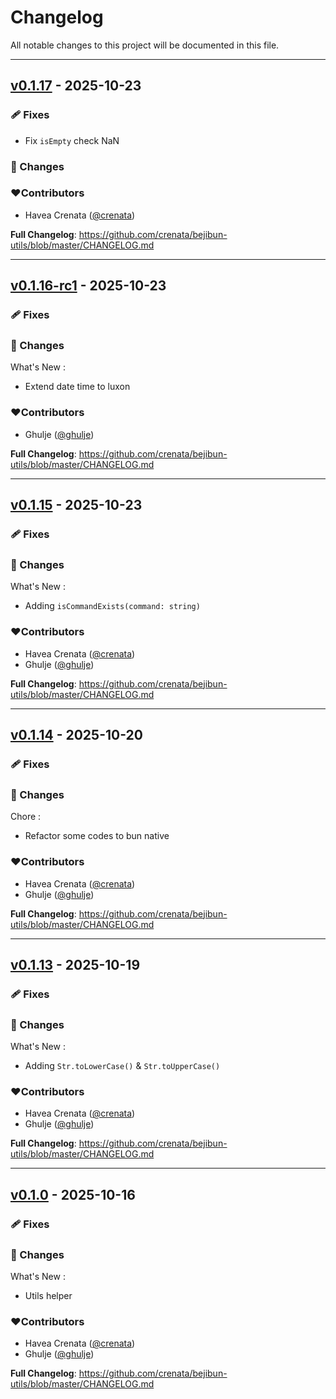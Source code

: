 # Changelog
All notable changes to this project will be documented in this file.

---

## [v0.1.17](https://github.com/crenata/bejibun-utils/compare/v0.1.16-rc1...v0.1.17) - 2025-10-23

### 🩹 Fixes
- Fix `isEmpty` check NaN

### 📖 Changes

### ❤️Contributors
- Havea Crenata ([@crenata](https://github.com/crenata))

**Full Changelog**: https://github.com/crenata/bejibun-utils/blob/master/CHANGELOG.md

---

## [v0.1.16-rc1](https://github.com/crenata/bejibun-utils/compare/v0.1.15...v0.1.16-rc1) - 2025-10-23

### 🩹 Fixes

### 📖 Changes
What's New :
- Extend date time to luxon

### ❤️Contributors
- Ghulje ([@ghulje](https://github.com/ghulje))

**Full Changelog**: https://github.com/crenata/bejibun-utils/blob/master/CHANGELOG.md

---

## [v0.1.15](https://github.com/crenata/bejibun-utils/compare/v0.1.14...v0.1.15) - 2025-10-23

### 🩹 Fixes

### 📖 Changes
What's New :
- Adding `isCommandExists(command: string)`

### ❤️Contributors
- Havea Crenata ([@crenata](https://github.com/crenata))
- Ghulje ([@ghulje](https://github.com/ghulje))

**Full Changelog**: https://github.com/crenata/bejibun-utils/blob/master/CHANGELOG.md

---

## [v0.1.14](https://github.com/crenata/bejibun-utils/compare/v0.1.13...v0.1.14) - 2025-10-20

### 🩹 Fixes

### 📖 Changes
Chore :
- Refactor some codes to bun native

### ❤️Contributors
- Havea Crenata ([@crenata](https://github.com/crenata))
- Ghulje ([@ghulje](https://github.com/ghulje))

**Full Changelog**: https://github.com/crenata/bejibun-utils/blob/master/CHANGELOG.md

---

## [v0.1.13](https://github.com/crenata/bejibun-utils/compare/v0.1.0...v0.1.13) - 2025-10-19

### 🩹 Fixes

### 📖 Changes
What's New :
- Adding `Str.toLowerCase()` & `Str.toUpperCase()`

### ❤️Contributors
- Havea Crenata ([@crenata](https://github.com/crenata))
- Ghulje ([@ghulje](https://github.com/ghulje))

**Full Changelog**: https://github.com/crenata/bejibun-utils/blob/master/CHANGELOG.md

---

## [v0.1.0](https://github.com/crenata/bejibun-utils/compare/v0.1.0...v0.1.0) - 2025-10-16

### 🩹 Fixes

### 📖 Changes
What's New :
- Utils helper

### ❤️Contributors
- Havea Crenata ([@crenata](https://github.com/crenata))
- Ghulje ([@ghulje](https://github.com/ghulje))

**Full Changelog**: https://github.com/crenata/bejibun-utils/blob/master/CHANGELOG.md
